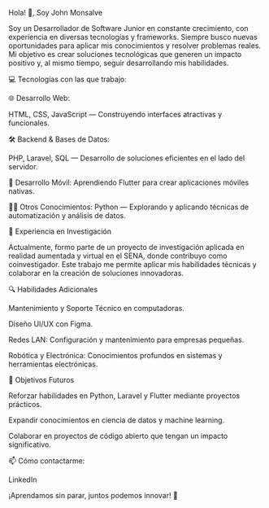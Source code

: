 Hola! 👋, Soy John Monsalve

Soy un Desarrollador de Software Junior en constante crecimiento, con experiencia en diversas tecnologías y frameworks. Siempre busco nuevas oportunidades para aplicar mis conocimientos y resolver problemas reales. Mi objetivo es crear soluciones tecnológicas que generen un impacto positivo y, al mismo tiempo, seguir desarrollando mis habilidades.

💻 Tecnologías con las que trabajo:

🌐 Desarrollo Web:

HTML, CSS, JavaScript — Construyendo interfaces atractivas y funcionales.


🛠️ Backend & Bases de Datos:

PHP, Laravel, SQL — Desarrollo de soluciones eficientes en el lado del servidor.

📱 Desarrollo Móvil:
Aprendiendo Flutter para crear aplicaciones móviles nativas.

🧑‍💻 Otros Conocimientos:
Python — Explorando y aplicando técnicas de automatización y análisis de datos.

🤖 Experiencia en Investigación

Actualmente, formo parte de un proyecto de investigación aplicada en realidad aumentada y virtual en el SENA, donde contribuyo como coinvestigador. Este trabajo me permite aplicar mis habilidades técnicas y colaborar en la creación de soluciones innovadoras.

🔍 Habilidades Adicionales

Mantenimiento y Soporte Técnico en computadoras.

Diseño UI/UX con Figma.

Redes LAN: Configuración y mantenimiento para empresas pequeñas.

Robótica y Electrónica: Conocimientos profundos en sistemas y herramientas electrónicas.

🎯 Objetivos Futuros

Reforzar habilidades en Python, Laravel y Flutter mediante proyectos prácticos.

Expandir conocimientos en ciencia de datos y machine learning.

Colaborar en proyectos de código abierto que tengan un impacto significativo.

📫 Cómo contactarme:

LinkedIn

¡Aprendamos sin parar, juntos podemos innovar! 🚀




